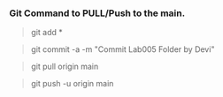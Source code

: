 ### Git Command to PULL/Push to the main.

> git add *

> git commit -a -m "Commit Lab005 Folder by Devi"

> git pull origin main

> git push -u origin main
